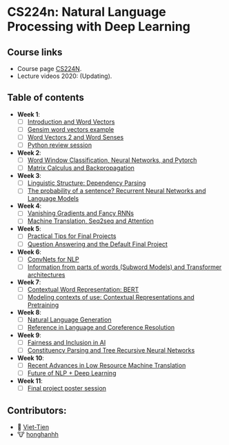 # __CS224n: Natural Language Processing with Deep Learning__

## Course links

- Course page [CS224N](http://web.stanford.edu/class/cs224n/).
- Lecture videos 2020: (Updating).

## Table of contents

- __Week 1__:
    - [ ] [Introduction and Word Vectors](Week%2001/Introduction%20and%20Word%20Vectors/README.md)
    - [ ] [Gensim word vectors example](Week%2001/Gensim%20word%20vectors/Gensim%20word%20vector%20visualization.ipynb)
    - [ ] [Word Vectors 2 and Word Senses](Week%2001/Word%20Vectors%202%20and%20Word%20Senses/README.md)
    - [ ] [Python review session](Week%2001/Python%20review%20session/README.md)
- __Week 2__:
    - [ ] [Word Window Classification, Neural Networks, and Pytorch](Week%2002/Word%20Window%20Classification,%20Neural%20Networks,%20and%20Pytorch/README.md)
    - [ ] [Matrix Calculus and Backpropagation](Week%2002/Matrix%20Calculus%20and%20Backpropagation/README.md)
- __Week 3__:
    - [ ] [Linguistic Structure: Dependency Parsing](Week%2003/Linguistic%20Structure:%20Dependency%20Parsing/README.md)
    - [ ] [The probability of a sentence? Recurrent Neural Networks and Language Models](Week%2003/Recurrent%20Neural%20Networks%20and%20Language%20Models/README.md)
- __Week 4__:
    - [ ] [Vanishing Gradients and Fancy RNNs](Week%2004/Vanishing%20Gradients%20and%20Fancy%20RNNs/README.md)
    - [ ] [Machine Translation, Seq2seq and Attention](Week%2004/Machine%20Translation,%20Seq2seq%20and%20Attention/README.md)
- __Week 5__:
    - [ ] [Practical Tips for Final Projects](Week%2005/Practical%20Tips%20for%20Final%20Projects/README.md)
    - [ ] [Question Answering and the Default Final Project](Week%2005/Question%20Answering%20and%20the%20Default%20Final%20Project/README.md)
- __Week 6__:
    - [ ] [ConvNets for NLP](Week%2006/ConvNets%20for%20NLP/README.md)
    - [ ] [Information from parts of words (Subword Models) and Transformer architectures](Week%2006/Subword%20Models%20and%20Transformer%20architectures/README.md)
- __Week 7__:
    - [ ] [Contextual Word Representation: BERT](Week%2007/Contextual%20Word%20Representation:%20BERT/README.md)
    - [ ] [Modeling contexts of use: Contextual Representations and Pretraining](Week%2007/Modeling%20contexts%20of%20use:%20Contextual%20Representations%20and%20Pretraining/README.md)
- __Week 8__:
    - [ ] [Natural Language Generation](Week%2008/Natural%20Language%20Generation/README.md)
    - [ ] [Reference in Language and Coreference Resolution](Week%2008/Reference%20in%20Language%20and%20Coreference%20Resolution/README.md)
- __Week 9__:
    - [ ] [Fairness and Inclusion in AI](Week%2009/Fairness%20and%20Inclusion%20in%20AI/README.md)
    - [ ] [Constituency Parsing and Tree Recursive Neural Networks](Week%2009/Constituency%20Parsing%20and%20Tree%20Recursive%20Neural%20Networks/README.md)
- __Week 10__:
    - [ ] [Recent Advances in Low Resource Machine Translation](Week%2010/Recent%20Advances%20in%20Low%20Resource%20Machine%20Translation/README.md)
    - [ ] [Future of NLP + Deep Learning](Week%2010/Future%20of%20NLP%20+%20Deep%20Learning/README.md)
- __Week 11__:
    - [ ] [Final project poster session](Week%2011/Final%20project/README.md)

## Contributors:

- 🐔 [Viet-Tien](https://github.com/tiena2cva)
- 🐮 [honghanhh](https://github.com/honghanhh)
